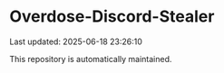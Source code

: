 # Overdose-Discord-Stealer

Last updated: 2025-06-18 23:26:10

This repository is automatically maintained.
